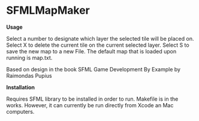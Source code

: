 # SFMLMapMaker

******Usage******

Select a number to designate which layer the selected tile 
will be placed on. Select X to delete the current tile on 
the current selected layer. Select S to save the new map to 
a new File. The default map that is loaded upon running is
map.txt.

Based on design in the book SFML Game Development By Example by Raimondas Pupius

******Installation******

Requires SFML library to be installed in order to run. 
Makefile is in the works. However, it can currently be run directly 
from Xcode an Mac computers. 
